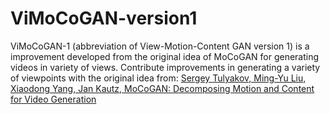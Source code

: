 # ViMoCoGAN-version1
ViMoCoGAN-1 (abbreviation of View-Motion-Content GAN version 1) is a improvement developed from the original idea of MoCoGAN for generating videos in variety of views.
Contribute improvements in generating a variety of viewpoints with the original idea from: [Sergey Tulyakov, Ming-Yu Liu, Xiaodong Yang, Jan Kautz, MoCoGAN: Decomposing Motion and Content for Video Generation](https://arxiv.org/abs/1707.04993)
